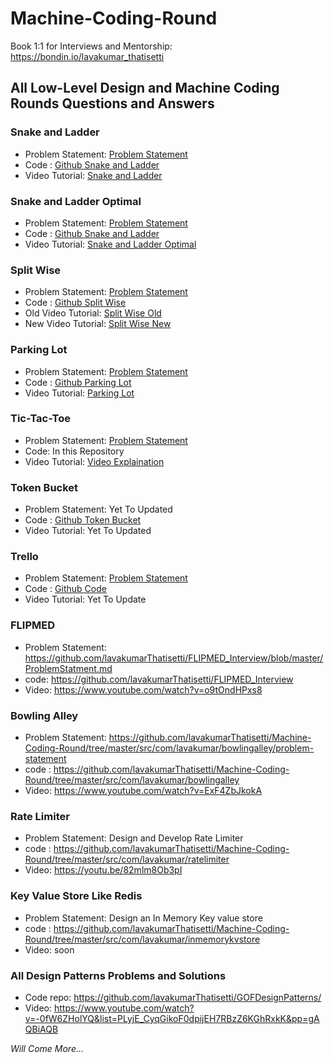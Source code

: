 # Machine-Coding-Round

Book 1:1 for Interviews and Mentorship: https://bondin.io/lavakumar_thatisetti

## All Low-Level Design and Machine Coding Rounds Questions and Answers

### Snake and Ladder
   * Problem Statement: [Problem Statement](https://workat.tech/machine-coding/practice/snake-and-ladder-problem-zgtac9lxwntg)
   * Code : [Github Snake and Ladder](https://github.com/lavakumarThatisetti/Machine-Coding-Round/tree/master/src/com/lavakumar/snakeandladder)
   * Video Tutorial: [Snake and Ladder](https://www.youtube.com/watch?v=na3DQv8ZAD8)
### Snake and Ladder Optimal
   * Problem Statement: [Problem Statement](https://workat.tech/machine-coding/practice/snake-and-ladder-problem-zgtac9lxwntg)
   * Code : [Github Snake and Ladder](https://github.com/lavakumarThatisetti/Machine-Coding-Round/tree/master/src/com/lavakumar/snakeandladderoptimal)
   * Video Tutorial: [Snake and Ladder Optimal](https://www.youtube.com/watch?v=VaHMJIBFeW4)
### Split Wise
   * Problem Statement: [Problem Statement](https://workat.tech/machine-coding/practice/splitwise-problem-0kp2yneec2q2)
   * Code : [Github Split Wise](https://github.com/lavakumarThatisetti/Machine-Coding-Round/tree/master/src/com/lavakumar/splitwise)
   * Old Video Tutorial: [Split Wise Old](https://www.youtube.com/watch?v=na3DQv8ZAD8) 
   * New Video Tutorial: [Split Wise New](https://youtu.be/MuI5MPWbnbI)
### Parking Lot
   * Problem Statement: [Problem Statement](https://workat.tech/machine-coding/practice/design-parking-lot-qm6hwq4wkhp8)
   * Code : [Github Parking Lot](https://github.com/lavakumarThatisetti/Machine-Coding-Round/tree/master/src/com/lavakumar/parkinglot) 
   * Video Tutorial: [Parking Lot](https://www.youtube.com/watch?v=aQf-ovnR8go)
### Tic-Tac-Toe
   * Problem Statement: [Problem Statement](https://workat.tech/machine-coding/practice/design-tic-tac-toe-smyfi9x064ry)
   * Code: In this Repository
   * Video Tutorial: [Video Explaination](https://www.youtube.com/watch?v=Y3eXlX7uSNM&list=PLyjE_CyqGikpWc4IGmMtKZZit_YxMkJKL&index=5)
### Token Bucket 
   * Problem Statement: Yet To Updated 
   * Code : [Github Token Bucket](https://github.com/lavakumarThatisetti/Machine-Coding-Round/tree/master/src/com/lavakumar/tokenbucket)
   * Video Tutorial: Yet To Updated
### Trello
   * Problem Statement: [Problem Statement](https://workat.tech/machine-coding/practice/trello-problem-t0nwwqt61buz)
   * Code : [Github Code](https://github.com/lavakumarThatisetti/Machine-Coding-Round/tree/master/src/com/lavakumar/trello)
   * Video Tutorial: Yet To Update
### FLIPMED
   * Problem Statement: https://github.com/lavakumarThatisetti/FLIPMED_Interview/blob/master/ProblemStatment.md
   * code: https://github.com/lavakumarThatisetti/FLIPMED_Interview
   * Video:  https://www.youtube.com/watch?v=o9tOndHPxs8
### Bowling Alley
   * Problem Statement: https://github.com/lavakumarThatisetti/Machine-Coding-Round/tree/master/src/com/lavakumar/bowlingalley/problem-statement
   * code : https://github.com/lavakumarThatisetti/Machine-Coding-Round/tree/master/src/com/lavakumar/bowlingalley
   * Video: https://www.youtube.com/watch?v=ExF4ZbJkokA
### Rate Limiter
   * Problem Statement: Design and Develop Rate Limiter 
   * code : https://github.com/lavakumarThatisetti/Machine-Coding-Round/tree/master/src/com/lavakumar/ratelimiter
   * Video: https://youtu.be/82mlm8Ob3pI
### Key Value Store Like Redis
  * Problem Statement: Design an In Memory Key value store
  * code : https://github.com/lavakumarThatisetti/Machine-Coding-Round/tree/master/src/com/lavakumar/inmemorykvstore
  * Video: soon

### All Design Patterns Problems and Solutions
  * Code repo: https://github.com/lavakumarThatisetti/GOFDesignPatterns/
  * Video: https://www.youtube.com/watch?v=-0fW6ZHolYQ&list=PLyjE_CyqGikoF0dpijEH7RBzZ6KGhRxkK&pp=gAQBiAQB

_Will Come More..._ 
